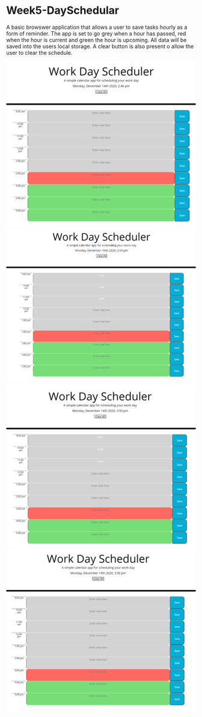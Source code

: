 # Week5-DaySchedular

A basic browswer application that allows a user to save tasks hourly as a form of reminder. The app is set to go grey when a hour has passed, red when the hour is current and green the hour is upcoming. All data will be saved into the users local storage. A clear button is also present o allow the user to clear the schedule.

![DefaultPage](Assets/WorkSchedular.png)
![SavingTask](Assets/WorkSchedularSaved.png)
![HourChange](Assets/WorkSchedularHourChange.png)
![ClearAll](Assets/WorkSchedularClear.png)


